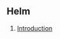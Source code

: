 ## Helm 

1. [Introduction](https://github.com/lerndevops/helm-charts/raw/main/01-introduction/README.md)












